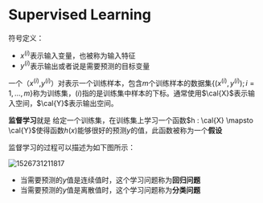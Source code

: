 
# Supervised Learning
符号定义：

* $x^{(i)}$表示输入变量，也被称为输入特征
* $y^{(i)}$表示输出或者说是需要预测的目标变量

一个（$x^{(i)}$,$y^{(i)}$）对表示一个训练样本，包含$m$个训练样本的数据集$\lbrace(x^{(i)},y^{(i)});i=1,\dots,m\rbrace$称为训练集，$(i)$指的是训练集中样本的下标。通常使用$\cal{X}$表示输入空间，$\cal{Y}$表示输出空间。

**监督学习**就是 给定一个训练集，在训练集上学习一个函数$h : \cal{X} \mapsto \cal{Y}$使得函数$h(x)$能够很好的预测$y$的值，此函数被称为一个**假设**

监督学习的过程可以描述为如下图所示：

![1526731211817](https://github.com/songcmic/NoteBook/blob/master/Machine%20Learning/Supervised%20Learning/photos/supervised%20structure.png)

* 当需要预测的$y$值是连续值时，这个学习问题称为**回归问题**
* 当需要预测的$y$值是离散值时，这个学习问题称为**分类问题**








